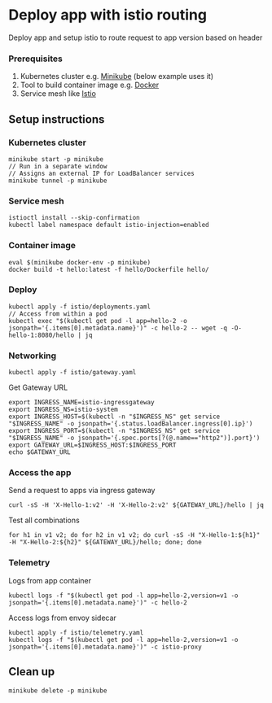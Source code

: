 # Deploy app with istio routing

Deploy app and setup istio to route request to app version based on header

### Prerequisites

1. Kubernetes cluster e.g. [Minikube](https://minikube.sigs.k8s.io/docs/start/) (below example uses it)
1. Tool to build container image e.g. [Docker](https://www.docker.com/)
1. Service mesh like [Istio](https://istio.io/latest/docs/setup/getting-started/#download)

## Setup instructions

### Kubernetes cluster

```
minikube start -p minikube
// Run in a separate window
// Assigns an external IP for LoadBalancer services
minikube tunnel -p minikube
```

### Service mesh

```
istioctl install --skip-confirmation
kubectl label namespace default istio-injection=enabled
```

### Container image

```
eval $(minikube docker-env -p minikube)
docker build -t hello:latest -f hello/Dockerfile hello/
```

### Deploy

```
kubectl apply -f istio/deployments.yaml
// Access from within a pod
kubectl exec "$(kubectl get pod -l app=hello-2 -o jsonpath='{.items[0].metadata.name}')" -c hello-2 -- wget -q -O- hello-1:8080/hello | jq
```

### Networking

```
kubectl apply -f istio/gateway.yaml
```

Get Gateway URL

```
export INGRESS_NAME=istio-ingressgateway
export INGRESS_NS=istio-system
export INGRESS_HOST=$(kubectl -n "$INGRESS_NS" get service "$INGRESS_NAME" -o jsonpath='{.status.loadBalancer.ingress[0].ip}')
export INGRESS_PORT=$(kubectl -n "$INGRESS_NS" get service "$INGRESS_NAME" -o jsonpath='{.spec.ports[?(@.name=="http2")].port}')
export GATEWAY_URL=$INGRESS_HOST:$INGRESS_PORT
echo $GATEWAY_URL
```

### Access the app

Send a request to apps via ingress gateway
```
curl -sS -H 'X-Hello-1:v2' -H 'X-Hello-2:v2' ${GATEWAY_URL}/hello | jq
```
Test all combinations
```
for h1 in v1 v2; do for h2 in v1 v2; do curl -sS -H "X-Hello-1:${h1}" -H "X-Hello-2:${h2}" ${GATEWAY_URL}/hello; done; done
```

### Telemetry

Logs from app container

```
kubectl logs -f "$(kubectl get pod -l app=hello-2,version=v1 -o jsonpath='{.items[0].metadata.name}')" -c hello-2
```

Access logs from envoy sidecar

```
kubectl apply -f istio/telemetry.yaml
kubectl logs -f "$(kubectl get pod -l app=hello-2,version=v1 -o jsonpath='{.items[0].metadata.name}')" -c istio-proxy
```

## Clean up

```
minikube delete -p minikube
```
